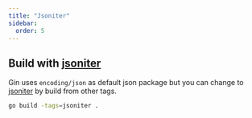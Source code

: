 ```yaml
---
title: "Jsoniter"
sidebar:
  order: 5
---
```


## Build with [jsoniter](https://github.com/json-iterator/go)

Gin uses `encoding/json` as default json package but you can change to [jsoniter](https://github.com/json-iterator/go) by build from other tags.

```sh
go build -tags=jsoniter .
```
